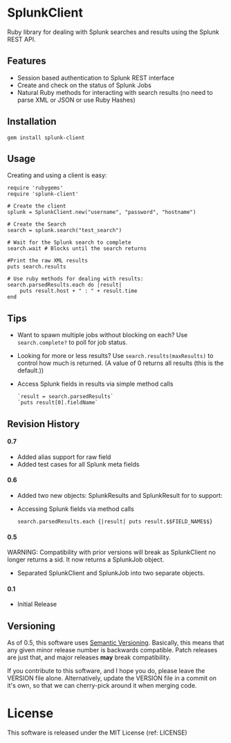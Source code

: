 # SplunkClient

Ruby library for dealing with Splunk searches and results using the Splunk REST API.

## Features

* Session based authentication to Splunk REST interface
* Create and check on the status of Splunk Jobs
* Natural Ruby methods for interacting with search results (no need to parse XML or JSON or use Ruby Hashes)

## Installation

	gem install splunk-client

## Usage

Creating and using a client is easy:

	require 'rubygems' 
	require 'splunk-client'

	# Create the client
	splunk = SplunkClient.new("username", "password", "hostname")

	# Create the Search
	search = splunk.search("test_search")

	# Wait for the Splunk search to complete
	search.wait # Blocks until the search returns

	#Print the raw XML results 
	puts search.results

	# Use ruby methods for dealing with results:
	search.parsedResults.each do |result|
		puts result.host + " : " + result.time
	end

## Tips

* Want to spawn multiple jobs without blocking on each? Use `search.complete?` to poll for job status. 

* Looking for more or less results? Use `search.results(maxResults)` to control how much is returned. (A value of 0 returns all results (this is the default.))

* Access Splunk fields in results via simple method calls

      `result = search.parsedResults`
      `puts result[0].fieldName`


## Revision History

#### 0.7

* Added alias support for raw field 
* Added test cases for all Splunk meta fields

#### 0.6

* Added two new objects: SplunkResults and SplunkResult for to support:
* Accessing Splunk fields via method calls

    
      search.parsedResults.each {|result| puts result.$$FIELD_NAME$$}



#### 0.5
WARNING: Compatibility with prior versions will break as SplunkClient no longer returns a sid. It now returns a SplunkJob object.

* Separated SplunkClient and SplunkJob into two separate objects. 

#### 0.1

* Initial Release


## Versioning

As of 0.5, this software uses [Semantic Versioning](http://semver.org/). Basically, this means that any given minor release number is backwards compatible. Patch releases are just that, and major releases **may** break compatibility. 

If you contribute to this software, and I hope you do, please leave the VERSION file alone. Alternatively, update the VERSION file in a commit on it's own, so that we can cherry-pick around it when merging code. 

# License

This software is released under the MIT License (ref: LICENSE) 